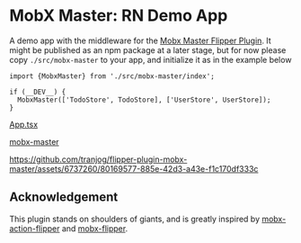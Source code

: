 # MobX Master: RN Demo App

A demo app with the middleware for the [Mobx Master Flipper Plugin](https://github.com/tranjog/flipper-plugin-mobx-master).
It might be published as an npm package at a later stage, but for now please copy `./src/mobx-master` to your app, and initialize it as in the example below

```
import {MobxMaster} from './src/mobx-master/index';

if (__DEV__) {
  MobxMaster(['TodoStore', TodoStore], ['UserStore', UserStore]);
}
```

[App.tsx](https://github.com/tranjog/mobx-master-demo-app/blob/main/App.tsx)

[mobx-master](https://github.com/tranjog/mobx-master-demo-app/blob/main/src/mobx-master/index.ts)

https://github.com/tranjog/flipper-plugin-mobx-master/assets/6737260/80169577-885e-42d3-a43e-f1c170df333c

## Acknowledgement

This plugin stands on shoulders of giants, and is greatly inspired by [mobx-action-flipper](https://github.com/chvanlennep/mobx-action-flipper) and [mobx-flipper](https://github.com/khorark/mobx-flipper).
